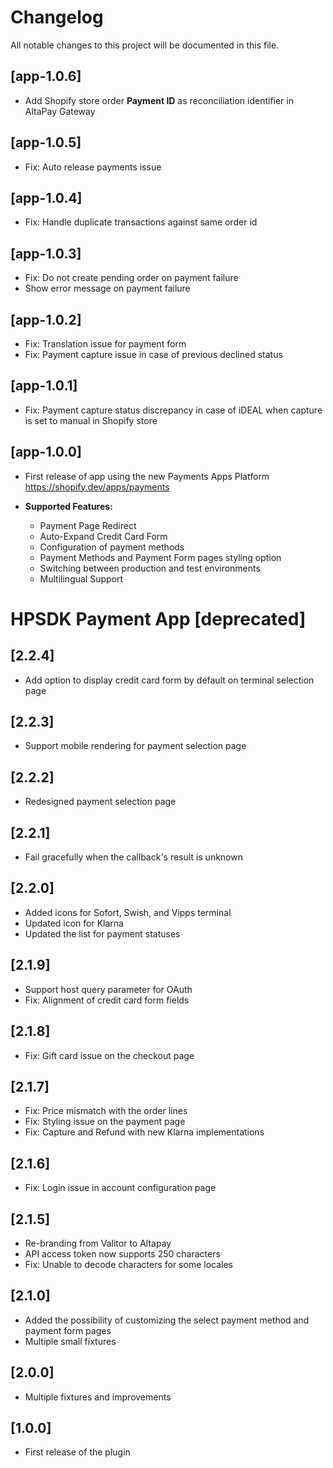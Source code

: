 # Changelog
All notable changes to this project will be documented in this file.

## [app-1.0.6]
- Add Shopify store order **Payment ID** as reconciliation identifier in AltaPay Gateway

## [app-1.0.5]
- Fix: Auto release payments issue

## [app-1.0.4]
- Fix: Handle duplicate transactions against same order id

## [app-1.0.3]
- Fix: Do not create pending order on payment failure
- Show error message on payment failure

## [app-1.0.2]
- Fix: Translation issue for payment form
- Fix: Payment capture issue in case of previous declined status

## [app-1.0.1]
- Fix: Payment capture status discrepancy in case of iDEAL when capture is set to manual in Shopify store

## [app-1.0.0]
- First release of app using the new Payments Apps Platform
https://shopify.dev/apps/payments

- **Supported Features:**
    - Payment Page Redirect
    - Auto-Expand Credit Card Form
    - Configuration of payment methods
    - Payment Methods and Payment Form pages styling option
    - Switching between production and test environments
    - Multilingual Support

# HPSDK Payment App [deprecated]

## [2.2.4]
- Add option to display credit card form by default on terminal selection page
## [2.2.3]
- Support mobile rendering for payment selection page
## [2.2.2]
- Redesigned payment selection page
## [2.2.1]
- Fail gracefully when the callback's result is unknown
## [2.2.0]
- Added icons for Sofort, Swish, and Vipps terminal
- Updated icon for Klarna
- Updated the list for payment statuses
## [2.1.9]
- Support host query parameter for OAuth
- Fix: Alignment of credit card form fields
## [2.1.8]
- Fix: Gift card issue on the checkout page
## [2.1.7]
- Fix: Price mismatch with the order lines
- Fix: Styling issue on the payment page
- Fix: Capture and Refund with new Klarna implementations
## [2.1.6]
- Fix: Login issue in account configuration page
## [2.1.5]
- Re-branding from Valitor to Altapay
- API access token now supports 250 characters
- Fix: Unable to decode characters for some locales
## [2.1.0]
- Added the possibility of customizing the select payment method and payment form pages
- Multiple small fixtures
## [2.0.0]
- Multiple fixtures and improvements
## [1.0.0]
- First release of the plugin
